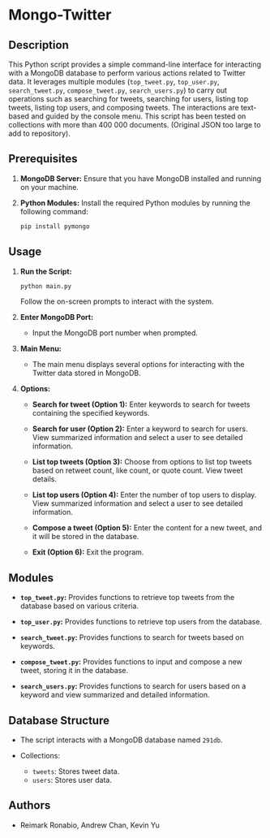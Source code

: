 # Mongo-Twitter

## Description

This Python script provides a simple command-line interface for interacting with a MongoDB database to perform various actions related to Twitter data. It leverages multiple modules (`top_tweet.py`, `top_user.py`, `search_tweet.py`, `compose_tweet.py`, `search_users.py`) to carry out operations such as searching for tweets, searching for users, listing top tweets, listing top users, and composing tweets. The interactions are text-based and guided by the console menu. This script has been tested on collections with more than 400 000 documents. (Original JSON too large to add to repository).

## Prerequisites

1. **MongoDB Server:** Ensure that you have MongoDB installed and running on your machine.

2. **Python Modules:** Install the required Python modules by running the following command:
   ```bash
   pip install pymongo
   ```

## Usage

1. **Run the Script:**
   ```bash
   python main.py
   ```
   Follow the on-screen prompts to interact with the system.

2. **Enter MongoDB Port:**
   - Input the MongoDB port number when prompted.

3. **Main Menu:**
   - The main menu displays several options for interacting with the Twitter data stored in MongoDB.

4. **Options:**
   - **Search for tweet (Option 1):** Enter keywords to search for tweets containing the specified keywords.

   - **Search for user (Option 2):** Enter a keyword to search for users. View summarized information and select a user to see detailed information.

   - **List top tweets (Option 3):** Choose from options to list top tweets based on retweet count, like count, or quote count. View tweet details.

   - **List top users (Option 4):** Enter the number of top users to display. View summarized information and select a user to see detailed information.

   - **Compose a tweet (Option 5):** Enter the content for a new tweet, and it will be stored in the database.

   - **Exit (Option 6):** Exit the program.

## Modules

- **`top_tweet.py`:** Provides functions to retrieve top tweets from the database based on various criteria.

- **`top_user.py`:** Provides functions to retrieve top users from the database.

- **`search_tweet.py`:** Provides functions to search for tweets based on keywords.

- **`compose_tweet.py`:** Provides functions to input and compose a new tweet, storing it in the database.

- **`search_users.py`:** Provides functions to search for users based on a keyword and view summarized and detailed information.

## Database Structure

- The script interacts with a MongoDB database named `291db`.

- Collections:
  - `tweets`: Stores tweet data.
  - `users`: Stores user data.
## Authors
- Reimark Ronabio, Andrew Chan, Kevin Yu
